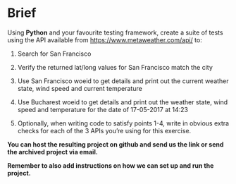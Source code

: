 # Brief

Using **Python** and your favourite testing framework, create a suite of tests using the API available from https://www.metaweather.com/api/ to:

1.	Search for San Francisco

2.	Verify the returned lat/long values for San Francisco match the city

3.	Use San Francisco woeid to get details and print out the current weather state, wind speed and current temperature

4.	Use Bucharest woeid to get details and print out the weather state, wind speed and temperature for the date of 17-05-2017 at 14:23

5.	Optionally, when writing code to satisfy points 1-4, write in obvious extra checks for each of the 3 APIs you’re using for this exercise.

**You can host the resulting project on github and send us the link or send the archived project via email.**

**Remember to also add instructions on how we can set up and run the project.**
